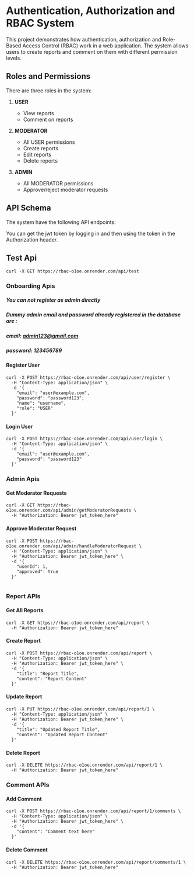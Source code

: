 # Authentication, Authorization and RBAC System

This project demonstrates how authentication, authorization and Role-Based Access Control (RBAC) work in a web application. The system allows users to create reports and comment on them with different permission levels.

## Roles and Permissions

There are three roles in the system:

1. **USER**
   - View reports
   - Comment on reports

2. **MODERATOR** 
   - All USER permissions
   - Create reports
   - Edit reports
   - Delete reports

3. **ADMIN**
   - All MODERATOR permissions
   - Approve/reject moderator requests

## API Schema

The system have the following API endpoints:

You can get the jwt token by logging in and then using the token in the Authorization header.

## Test Api

```
curl -X GET https://rbac-o1oe.onrender.com/api/test
```

### Onboarding Apis

##### You can not register as admin directly
##### Dummy admin email and password already registered in the database are : 
##### email: admin123@gmail.com
##### password: 123456789

#### Register User

```
curl -X POST https://rbac-o1oe.onrender.com/api/user/register \
  -H "Content-Type: application/json" \
  -d '{
    "email": "user@example.com",
    "password": "password123",
    "name": "username",
    "role": "USER"
  }'

```
#### Login User

```
curl -X POST https://rbac-o1oe.onrender.com/api/user/login \
  -H "Content-Type: application/json" \
  -d '{
    "email": "user@example.com",
    "password": "password123"
  }'

```

### Admin Apis

#### Get Moderator Requests


```
curl -X GET https://rbac-o1oe.onrender.com/api/admin/getModeratorRequests \
  -H "Authorization: Bearer jwt_token_here"

```

#### Approve Moderator Request

```
curl -X POST https://rbac-o1oe.onrender.com/api/admin/handleModeratorRequest \
  -H "Content-Type: application/json" \
  -H "Authorization: Bearer jwt_token_here" \
  -d '{
    "userId": 1,
    "approved": true
  }'


```

### Report APIs

#### Get All Reports

```
curl -X GET https://rbac-o1oe.onrender.com/api/report \
  -H "Authorization: Bearer jwt_token_here"

```

#### Create Report

```
curl -X POST https://rbac-o1oe.onrender.com/api/report \
  -H "Content-Type: application/json" \
  -H "Authorization: Bearer jwt_token_here" \
  -d '{
    "title": "Report Title",
    "content": "Report Content"
  }'

```

#### Update Report

```
curl -X PUT https://rbac-o1oe.onrender.com/api/report/1 \
  -H "Content-Type: application/json" \
  -H "Authorization: Bearer jwt_token_here" \
  -d '{
    "title": "Updated Report Title",
    "content": "Updated Report Content"
  }'

```

#### Delete Report

```
curl -X DELETE https://rbac-o1oe.onrender.com/api/report/1 \
  -H "Authorization: Bearer jwt_token_here"

```

### Comment APIs

#### Add Comment

```
curl -X POST https://rbac-o1oe.onrender.com/api/report/1/comments \
  -H "Content-Type: application/json" \
  -H "Authorization: Bearer jwt_token_here" \
  -d '{
    "content": "Comment text here"
  }'

```

#### Delete Comment

```
curl -X DELETE https://rbac-o1oe.onrender.com/api/report/comments/1 \
  -H "Authorization: Bearer jwt_token_here"


```
